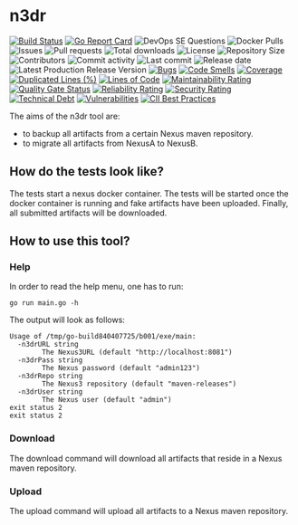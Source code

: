 # n3dr

[![Build Status](https://travis-ci.org/030/n3dr.svg?branch=master)](https://travis-ci.org/030/n3dr)
[![Go Report Card](https://goreportcard.com/badge/github.com/030/n3dr)](https://goreportcard.com/report/github.com/030/n3dr)
![DevOps SE Questions](https://img.shields.io/stackexchange/devops/t/n3dr.svg)
![Docker Pulls](https://img.shields.io/docker/pulls/utrecht/n3dr.svg)
![Issues](https://img.shields.io/github/issues-raw/030/n3dr.svg)
![Pull requests](https://img.shields.io/github/issues-pr-raw/030/n3dr.svg)
![Total downloads](https://img.shields.io/github/downloads/030/n3dr/total.svg)
![License](https://img.shields.io/github/license/030/n3dr.svg)
![Repository Size](https://img.shields.io/github/repo-size/030/n3dr.svg)
![Contributors](https://img.shields.io/github/contributors/030/n3dr.svg)
![Commit activity](https://img.shields.io/github/commit-activity/m/030/n3dr.svg)
![Last commit](https://img.shields.io/github/last-commit/030/n3dr.svg)
![Release date](https://img.shields.io/github/release-date/030/n3dr.svg)
![Latest Production Release Version](https://img.shields.io/github/release/030/n3dr.svg)
[![Bugs](https://sonarcloud.io/api/project_badges/measure?project=030_n3dr&metric=bugs)](https://sonarcloud.io/dashboard?id=030_n3dr)
[![Code Smells](https://sonarcloud.io/api/project_badges/measure?project=030_n3dr&metric=code_smells)](https://sonarcloud.io/dashboard?id=030_n3dr)
[![Coverage](https://sonarcloud.io/api/project_badges/measure?project=030_n3dr&metric=coverage)](https://sonarcloud.io/dashboard?id=030_n3dr)
[![Duplicated Lines (%)](https://sonarcloud.io/api/project_badges/measure?project=030_n3dr&metric=duplicated_lines_density)](https://sonarcloud.io/dashboard?id=030_n3dr)
[![Lines of Code](https://sonarcloud.io/api/project_badges/measure?project=030_n3dr&metric=ncloc)](https://sonarcloud.io/dashboard?id=030_n3dr)
[![Maintainability Rating](https://sonarcloud.io/api/project_badges/measure?project=030_n3dr&metric=sqale_rating)](https://sonarcloud.io/dashboard?id=030_n3dr)
[![Quality Gate Status](https://sonarcloud.io/api/project_badges/measure?project=030_n3dr&metric=alert_status)](https://sonarcloud.io/dashboard?id=030_n3dr)
[![Reliability Rating](https://sonarcloud.io/api/project_badges/measure?project=030_n3dr&metric=reliability_rating)](https://sonarcloud.io/dashboard?id=030_n3dr)
[![Security Rating](https://sonarcloud.io/api/project_badges/measure?project=030_n3dr&metric=security_rating)](https://sonarcloud.io/dashboard?id=030_n3dr)
[![Technical Debt](https://sonarcloud.io/api/project_badges/measure?project=030_n3dr&metric=sqale_index)](https://sonarcloud.io/dashboard?id=030_n3dr)
[![Vulnerabilities](https://sonarcloud.io/api/project_badges/measure?project=030_n3dr&metric=vulnerabilities)](https://sonarcloud.io/dashboard?id=030_n3dr)
[![CII Best Practices](https://bestpractices.coreinfrastructure.org/projects/2762/badge)](https://bestpractices.coreinfrastructure.org/projects/2762)

The aims of the n3dr tool are:
 * to backup all artifacts from a certain Nexus maven repository.
 * to migrate all artifacts from NexusA to NexusB.

## How do the tests look like?

The tests start a nexus docker container. The tests will be started once
the docker container is running and fake artifacts have been uploaded. Finally,
all submitted artifacts will be downloaded.

## How to use this tool?

### Help

In order to read the help menu, one has to run:

```
go run main.go -h
```

The output will look as follows:

```
Usage of /tmp/go-build840407725/b001/exe/main:
  -n3drURL string
    	The Nexus3URL (default "http://localhost:8081")
  -n3drPass string
    	The Nexus password (default "admin123")
  -n3drRepo string
    	The Nexus3 repository (default "maven-releases")
  -n3drUser string
    	The Nexus user (default "admin")
exit status 2
exit status 2
```

### Download

The download command will download all artifacts that reside in a Nexus maven
repository.

### Upload

The upload command will upload all artifacts to a Nexus maven repository.
